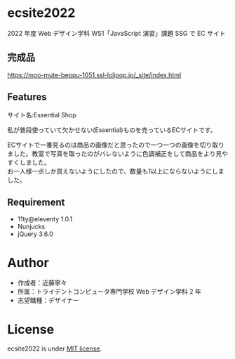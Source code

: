 # ecsite2022

<!-- 初期データは削除します。 -->

2022 年度 Web デザイン学科 WS1「JavaScript 演習」課題 SSG で EC サイト

## 完成品
https://moo-mute-beppu-1051.ssl-lolipop.jp/_site/index.html
<!-- 完成後、ここにURLを貼ってください。-->

## Features
サイト名:Essential Shop

私が普段使っていて欠かせない(Essential)ものを売っているECサイトです。

ECサイトで一番見るのは商品の画像だと思ったので一つ一つの画像を切り取りました。教室で写真を取ったのがバレないように色調補正をして商品をより見やすくしました。  
お一人様一点しか買えないようにしたので、数量も1以上にならないようにしました。
<!-- セールスポイントや差別化などを説明する。-->

## Requirement

- 11ty@eleventy 1.0.1
- Nunjucks
- jQuery 3.6.0

# Author

- 作成者：近藤寧々
- 所属：トライデントコンピュータ専門学校 Web デザイン学科 2 年
- 志望職種：デザイナー

# License

ecsite2022 is under [MIT license](https://en.wikipedia.org/wiki/MIT_License).
